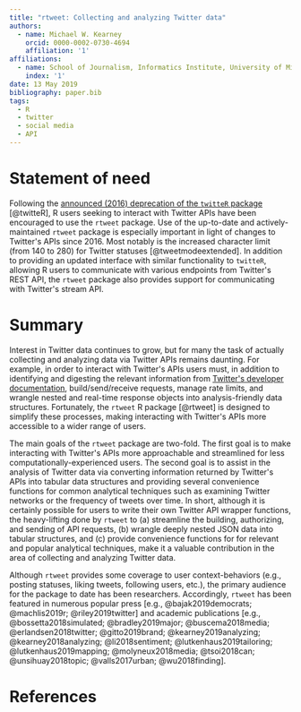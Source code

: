```yaml
---
title: "rtweet: Collecting and analyzing Twitter data"
authors:
  - name: Michael W. Kearney
    orcid: 0000-0002-0730-4694
    affiliation: '1'
affiliations:
  - name: School of Journalism, Informatics Institute, University of Missouri
    index: '1'
date: 13 May 2019
bibliography: paper.bib
tags:
  - R
  - twitter
  - social media
  - API
---
```


# Statement of need

Following the [announced (2016) deprecation of the ``twitteR``
package](https://github.com/mkearney/rtweet/issues/1#issuecomment-492753003)
[@twitteR], R users seeking to interact with Twitter APIs have been encouraged
to use the ``rtweet`` package. Use of the up-to-date and actively-maintained
``rtweet`` package is especially important in light of changes to Twitter's APIs
since 2016. Most notably is the increased character limit (from 140 to 280) for
Twitter statuses [@tweetmodeextended]. In addition to providing an updated
interface with similar functionality to ``twitteR``, allowing R users to
communicate with various endpoints from Twitter's REST API, the ``rtweet``
package also provides support for communicating with Twitter's stream API.

# Summary

Interest in Twitter data continues to grow, but for many the task of actually
collecting and analyzing data via Twitter APIs remains daunting. For example, in
order to interact with Twitter's APIs users must, in addition to identifying and
digesting the relevant information from [Twitter's developer
documentation](https://developer.twitter.com), build/send/receive requests,
manage rate limits, and wrangle nested and real-time response objects into
analysis-friendly data structures. Fortunately, the ``rtweet`` R package [@rtweet]
is designed to simplify these processes, making interacting with Twitter's APIs
more accessible to a wider range of users.

The main goals of the ``rtweet`` package are two-fold. The first goal is to make
interacting with Twitter's APIs more approachable and streamlined for less
computationally-experienced users. The second goal is to assist in the analysis
of Twitter data via converting information returned by Twitter's APIs into
tabular data structures and providing several convenience functions for common
analytical techniques such as examining Twitter networks or the frequency of
tweets over time. In short, although it is certainly possible for users to write
their own Twitter API wrapper functions, the heavy-lifting done by ``rtweet`` to
(a) streamline the building, authorizing, and sending of API requests, (b)
wrangle deeply nested JSON data into tabular structures, and (c) provide
convenience functions for for relevant and popular analytical techniques, make
it a valuable contribution in the area of collecting and analyzing Twitter data.

Although ``rtweet`` provides some coverage to user context-behaviors (e.g.,
posting statuses, liking tweets, following users, etc.), the primary audience
for the package to date has been researchers. Accordingly, ``rtweet`` has been
featured in numerous popular press [e.g.,
@bajak2019democrats; @machlis2019r; @riley2019twitter] and academic publications
[e.g.,
@bossetta2018simulated; @bradley2019major; @buscema2018media;
@erlandsen2018twitter; @gitto2019brand; @kearney2019analyzing;
@kearney2018analyzing; @li2018sentiment; @lutkenhaus2019tailoring;
@lutkenhaus2019mapping; @molyneux2018media; @tsoi2018can; @unsihuay2018topic;
@valls2017urban; @wu2018finding].

# References


